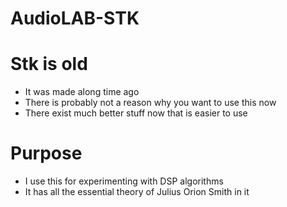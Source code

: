 # AudioLAB-STK

# Stk is old
* It was made along time ago
* There is probably not a reason why you want to use this now
* There exist much better stuff now that is easier to use

# Purpose
* I use this for experimenting with DSP algorithms
* It has all the essential theory of Julius Orion Smith in it

